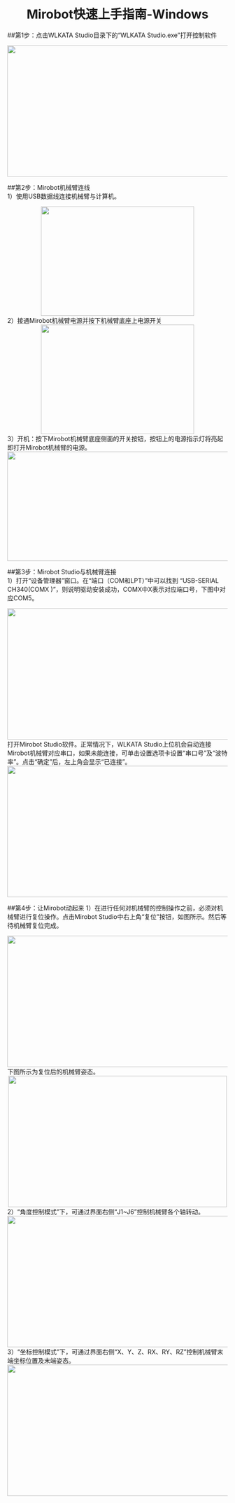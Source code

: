 # <center>Mirobot快速上手指南-Windows</center>

##第1步：点击WLKATA Studio目录下的“WLKATA Studio.exe”打开控制软件
<center><img src="https://github.com/wlkata/Picture/blob/master/1/1-1.png?raw=true" width="600" height="300" > </center>

##第2步：Mirobot机械臂连线<br/>
1）使用USB数据线连接机械臂与计算机。
<center><img src="https://github.com/wlkata/Picture/blob/master/1/1-2F.png?raw=true" width="350" height="250" > </center>
2）接通Mirobot机械臂电源并按下机械臂底座上电源开关
<center><img src="https://github.com/wlkata/Picture/blob/master/1/1-3F.png?raw=true" width="350" height="250" > </center>
3）开机：按下Mirobot机械臂底座侧面的开关按钮，按钮上的电源指示灯将亮起
即打开Mirobot机械臂的电源。
<center><img src="https://github.com/wlkata/Picture/blob/master/1/1-4.png?raw=true" width="600" height="250" > </center>

##第3步：Mirobot Studio与机械臂连接<br/>
1）打开“设备管理器”窗口。在“端口（COM和LPT）”中可以找到 “USB-SERIAL CH340(COMX )”，则说明驱动安装成功，COMX中X表示对应端口号，下图中对应COM5。
<center><img src="https://github.com/wlkata/Picture/blob/master/1/1-5.png?raw=true" width="600" height="300" > </center>
打开Mirobot Studio软件。正常情况下，WLKATA Studio上位机会自动连接Mirobot机械臂对应串口，如果未能连接，可单击设置选项卡设置“串口号”及“波特率”。点击“确定”后，左上角会显示“已连接”。
<center><img src="https://github.com/wlkata/Picture/blob/master/1/1-6.png?raw=true" width="600" height="300" > </center>

##第4步：让Mirobot动起来
1）在进行任何对机械臂的控制操作之前，必须对机械臂进行复位操作。点击Mirobot Studio中右上角“复位”按钮，如图所示。然后等待机械臂复位完成。
<center><img src="https://github.com/wlkata/Picture/blob/master/1/1-7.png?raw=true" width="600" height="300" > </center>
下图所示为复位后的机械臂姿态。
<center><img src="https://github.com/wlkata/Picture/blob/master/1/1-8.png?raw=true" width="500" height="300" > </center>
2）“角度控制模式”下，可通过界面右侧“J1~J6”控制机械臂各个轴转动。
<center><img src="https://github.com/wlkata/Picture/blob/master/1/1-9.png?raw=true" width="600" height="300" > </center>
3）“坐标控制模式”下，可通过界面右侧“X、Y、Z、RX、RY、RZ”控制机械臂末端坐标位置及末端姿态。
<center><img src="https://github.com/wlkata/Picture/blob/master/1/1-10.png?raw=true" width="600" height="300" > </center>